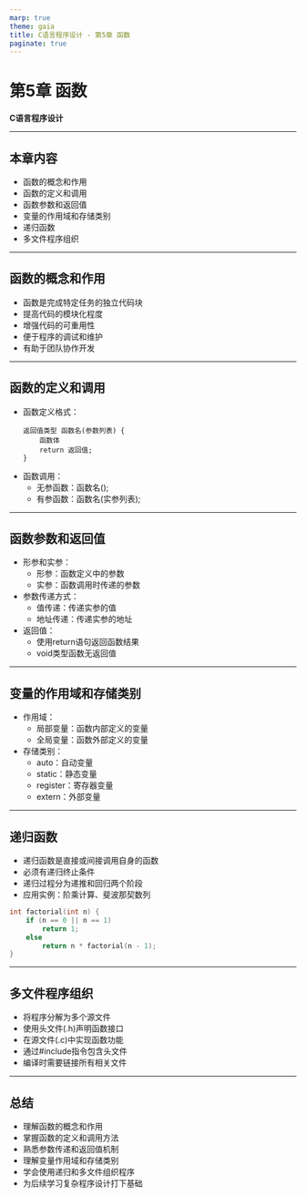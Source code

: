 ```yaml
---
marp: true
theme: gaia
title: C语言程序设计 - 第5章 函数
paginate: true
---
```


<!-- _class: lead -->

# 第5章 函数

**C语言程序设计**

---

## 本章内容

- 函数的概念和作用
- 函数的定义和调用
- 函数参数和返回值
- 变量的作用域和存储类别
- 递归函数
- 多文件程序组织

---

<style scoped>
  section {
    font-size: 24px;
  }
</style>

## 函数的概念和作用

- 函数是完成特定任务的独立代码块
- 提高代码的模块化程度
- 增强代码的可重用性
- 便于程序的调试和维护
- 有助于团队协作开发

---

<style scoped>
  section {
    font-size: 24px;
  }
</style>

## 函数的定义和调用

- 函数定义格式：
  ```
  返回值类型 函数名(参数列表) {
      函数体
      return 返回值;
  }
  ```
- 函数调用：
  - 无参函数：函数名();
  - 有参函数：函数名(实参列表);

---

<style scoped>
  section {
    font-size: 24px;
  }
</style>

## 函数参数和返回值

- 形参和实参：
  - 形参：函数定义中的参数
  - 实参：函数调用时传递的参数
- 参数传递方式：
  - 值传递：传递实参的值
  - 地址传递：传递实参的地址
- 返回值：
  - 使用return语句返回函数结果
  - void类型函数无返回值

---

<style scoped>
  section {
    font-size: 24px;
  }
</style>

## 变量的作用域和存储类别

- 作用域：
  - 局部变量：函数内部定义的变量
  - 全局变量：函数外部定义的变量
- 存储类别：
  - auto：自动变量
  - static：静态变量
  - register：寄存器变量
  - extern：外部变量

---

<style scoped>
  section {
    font-size: 24px;
  }
</style>

## 递归函数

- 递归函数是直接或间接调用自身的函数
- 必须有递归终止条件
- 递归过程分为递推和回归两个阶段
- 应用实例：阶乘计算、斐波那契数列

```c
int factorial(int n) {
    if (n == 0 || n == 1)
        return 1;
    else
        return n * factorial(n - 1);
}
```

---

<style scoped>
  section {
    font-size: 24px;
  }
</style>

## 多文件程序组织

- 将程序分解为多个源文件
- 使用头文件(.h)声明函数接口
- 在源文件(.c)中实现函数功能
- 通过#include指令包含头文件
- 编译时需要链接所有相关文件

---

<style scoped>
  section {
    font-size: 24px;
  }
</style>

## 总结

- 理解函数的概念和作用
- 掌握函数的定义和调用方法
- 熟悉参数传递和返回值机制
- 理解变量作用域和存储类别
- 学会使用递归和多文件组织程序
- 为后续学习复杂程序设计打下基础